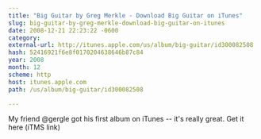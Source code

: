 ```yaml
---
title: "Big Guitar by Greg Merkle - Download Big Guitar on iTunes"
slug: big-guitar-by-greg-merkle-download-big-guitar-on-itunes
date: 2008-12-21 22:23:22 -0600
category: 
external-url: http://itunes.apple.com/us/album/big-guitar/id300082508
hash: 52416921f6e8f0170204638646b87c84
year: 2008
month: 12
scheme: http
host: itunes.apple.com
path: /us/album/big-guitar/id300082508

---
```


My friend @gergle got his first album on iTunes -- it's really great. Get it here (iTMS link) 
